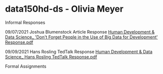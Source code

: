 
# data150hd-ds - Olivia Meyer

Informal Responses 

09/07/2021 Joshua Blumenstock Article Response 
[Human Development & Data Science_ 'Don't Forget People in the Use of Big Data for Development' Response.pdf](https://github.com/otmeyer/data150hd-ds/files/7139188/Human.Development.Data.Science_.Don.t.Forget.People.in.the.Use.of.Big.Data.for.Development.Response.pdf)

09/09/2021 Hans Rosling TedTalk Response [Human Development & Data Science_ Hans Rosling TedTalk Response.pdf](https://github.com/otmeyer/data150hd-ds/files/7158850/Human.Development.Data.Science_.Hans.Rosling.TedTalk.Response.pdf)

Formal Assignments
